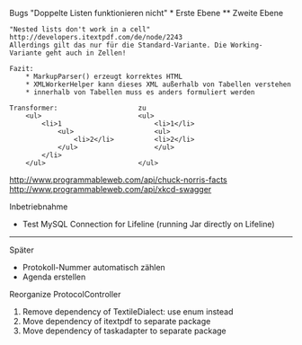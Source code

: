 Bugs "Doppelte Listen funktionieren nicht"
    * Erste Ebene
    ** Zweite Ebene

	"Nested lists don't work in a cell"
	http://developers.itextpdf.com/de/node/2243
	Allerdings gilt das nur für die Standard-Variante. Die Working-Variante geht auch in Zellen!
	
	Fazit:
		* MarkupParser() erzeugt korrektes HTML
		* XMLWorkerHelper kann dieses XML außerhalb von Tabellen verstehen
		* innerhalb von Tabellen muss es anders formuliert werden
	
	Transformer:					zu
		<ul>						<ul>
			<li>1						<li>1</li>
				<ul>					<ul>
					<li>2</li>			<li>2</li>
				</ul>					</ul>
			</li>
		</ul>						</ul>

http://www.programmableweb.com/api/chuck-norris-facts
http://www.programmableweb.com/api/xkcd-swagger

Inbetriebnahme
 * Test MySQL Connection for Lifeline (running Jar directly on Lifeline)

----

Später

 * Protokoll-Nummer automatisch zählen
 * Agenda erstellen
 
Reorganize ProtocolController
   
 1. Remove dependency of TextileDialect: use enum instead
 1. Move dependency of itextpdf to separate package
 1. Move dependency of taskadapter to separate package
 